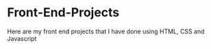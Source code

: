 # Front-End-Projects
Here are my front end projects that I have done using HTML, CSS and Javascript
